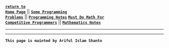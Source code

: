 [**`return to`** <br> **`Home Page`**](https://shanto-swe029.github.io) || [**`Some Programming`** <br> **`Problems`**](https://shanto-swe029.github.io/programmingproblems) || [**`Programming Notes`**](https://shanto-swe029.github.io/programmingnotes)
[**`Must Do Math For`** <br> **`Competitive Programmers`**](https://shanto-swe029.github.io/must-do-math-cp/home) || [**`Mathematics Notes`**](https://shanto-swe029.github.io/mathematicsnotes)

***




***

**`This page is mainted by Ariful Islam Shanto`**
